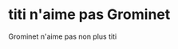 <!DOCTYPE html>
<html>
  <head>
    <meta name="viewport" content="width=device-width, initial-scale=1.0" />
    <title>Hello!</title>
    <meta name="description" content="description"/>
    <meta name="author" content="author" />
    <meta name="keywords" content="keywords" />
    <link rel="stylesheet" href="./stylesheet.css" type="text/css" />
    <style type="text/css">.body { width: auto; }</style>
  </head>
   <title>titi</title>
  <body>
    <h1>titi n'aime pas Grominet</h1>
    <p>Grominet n'aime pas non plus titi</p>
  </body>
</html>
